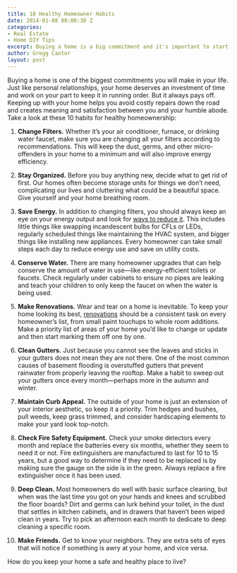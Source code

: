 ```yaml
---
title: 10 Healthy Homeowner Habits
date: 2014-01-08 08:00:30 Z
categories:
- Real Estate
- Home DIY Tips
excerpt: Buying a home is a big commitment and it's important to start off on the right foot. Here are 10 ways to be a healthy homeowner.
author: Gregg Cantor
layout: post
---
```


Buying a home is one of the biggest commitments you will make in your life. Just like personal relationships, your home deserves an investment of time and work on your part to keep it in running order. But it always pays off. Keeping up with your home helps you avoid costly repairs down the road and creates meaning and satisfaction between you and your humble abode. Take a look at these 10 habits for healthy homeownership:

1. **Change Filters.** Whether it’s your air conditioner, furnace, or drinking water faucet, make sure you are changing all your filters according to recommendations. This will keep the dust, germs, and other micro-offenders in your home to a minimum and will also improve energy efficiency.

2. **Stay Organized.** Before you buy anything new, decide what to get rid of first. Our homes often become storage units for things we don’t need, complicating our lives and cluttering what could be a beautiful space. Give yourself and your home breathing room.

3. **Save Energy.** In addition to changing filters, you should always keep an eye on your energy output and look for <a href="http://www.epa.gov/greenhomes/ReduceEnergy.htm">ways to reduce it</a>. This includes little things like swapping incandescent bulbs for CFLs or LEDs, regularly scheduled things like maintaining the HVAC system, and bigger things like installing new appliances. Every homeowner can take small steps each day to reduce energy use and save on utility costs.

4. **Conserve Water.** There are many homeowner upgrades that can help conserve the amount of water in use—like energy-efficient toilets or faucets. Check regularly under cabinets to ensure no pipes are leaking and teach your children to only keep the faucet on when the water is being used.

5. **Make Renovations.** Wear and tear on a home is inevitable. To keep your home looking its best, <a href="http://www.murraylampert.com/">renovations</a> should be a consistent task on every homeowner’s list, from small paint touchups to whole room additions. Make a priority list of areas of your home you’d like to change or update and then start marking them off one by one.

6. **Clean Gutters.** Just because you cannot see the leaves and sticks in your gutters does not mean they are not there. One of the most common causes of basement flooding is overstuffed gutters that prevent rainwater from properly leaving the rooftop. Make a habit to sweep out your gutters once every month—perhaps more in the autumn and winter.

7. **Maintain Curb Appeal.** The outside of your home is just an extension of your interior aesthetic, so keep it a priority. Trim hedges and bushes, pull weeds, keep grass trimmed, and consider hardscaping elements to make your yard look top-notch.

8. **Check Fire Safety Equipment.** Check your smoke detectors every month and replace the batteries every six months, whether they seem to need it or not. Fire extinguishers are manufactured to last for 10 to 15 years, but a good way to determine if they need to be replaced is by making sure the gauge on the side is in the green. Always replace a fire extinguisher once it has been used.

9. **Deep Clean.** Most homeowners do well with basic surface cleaning, but when was the last time you got on your hands and knees and scrubbed the floor boards? Dirt and germs can lurk behind your toilet, in the dust that settles in kitchen cabinets, and in drawers that haven’t been wiped clean in years. Try to pick an afternoon each month to dedicate to deep cleaning a specific room.

10. **Make Friends.** Get to know your neighbors. They are extra sets of eyes that will notice if something is awry at your home, and vice versa.

How do you keep your home a safe and healthy place to live?
